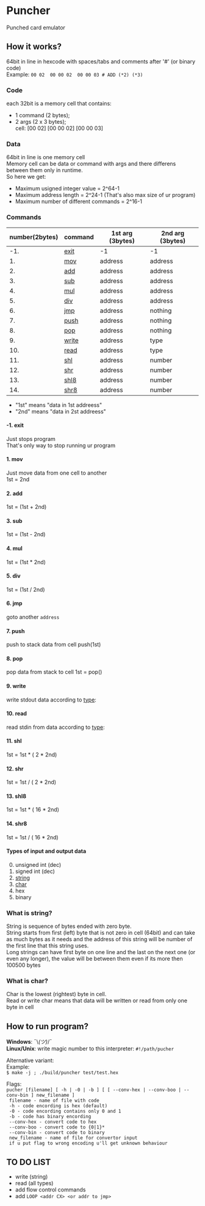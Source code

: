 # Puncher
Punched card emulator

## How it works?

64bit in line in hexcode with spaces/tabs and comments after '#' (or binary code)  
Example: `00 02  00 00 02  00 00 03 # ADD (*2) (*3)` 

### Code  
each 32bit is a memory cell that contains:  
* 1 command (2 bytes);  
* 2 args (2 x 3 bytes);  
cell: [00 02] [00 00 02] [00 00 03]  

### Data
64bit in line is one memory cell  
Memory cell can be data or command with args and there differens between them only in runtime.  
So here we get:
* Maximum usigned integer value = 2^64-1
* Maximum address length = 2^24-1 (That's also max size of ur program)
* Maximum number of different commands = 2^16-1


### Commands
| number(2bytes)	|	command												| 1st arg (3bytes)  | 2nd arg (3bytes)  |
|-------------------|-------------------------------------------------------|-------------------|-------------------|
|  -1.				|	[exit](https://github.com/moff4/Puncher#-1-exit)	|	-1				|	-1				|
|	1.				|	[mov](https://github.com/moff4/Puncher#1-mov)		|	address			|	address			|
|	2.				|	[add](https://github.com/moff4/Puncher#2-add)		|	address			|	address			|
|	3.				|	[sub](https://github.com/moff4/Puncher#3-sub)		|	address			|	address			|
|	4.				|	[mul](https://github.com/moff4/Puncher#4-mul)		|	address			|	address			|
|	5.				|	[div](https://github.com/moff4/Puncher#5-div)		|	address			|	address			|
|	6.				|	[jmp](https://github.com/moff4/Puncher#6-jmp)		|	address			|	nothing			|
|	7.				|	[push](https://github.com/moff4/Puncher#7-push)		|	address			|	nothing			|
|	8.				|	[pop](https://github.com/moff4/Puncher#8-pop)		|	address			|	nothing			|
|	9.				|	[write](https://github.com/moff4/Puncher#9-write)	|	address			|	type			|
|	10.				|	[read](https://github.com/moff4/Puncher#10-read)	|	address			|	type			|
|	11.				|	[shl](https://github.com/moff4/Puncher#11-shl)		|	address			|	number			|
|	12.				|	[shr](https://github.com/moff4/Puncher#12-shr)		|	address			|	number			|
|	13.				|	[shl8](https://github.com/moff4/Puncher#13-shl8)	|	address			|	number			|
|	14.				|	[shr8](https://github.com/moff4/Puncher#14-shr8)	|	address			|	number			|

* "1st" means "data in 1st addreess"
* "2nd" means "data in 2st addreess"

#### -1. exit  
Just stops program  
That's only way to stop running ur program

#### 1. mov  
Just move data from one cell to another  
1st = 2nd

#### 2. add  
1st  = (1st + 2nd)

#### 3. sub  
1st = (1st - 2nd)

#### 4. mul  
1st = (1st * 2nd)

#### 5. div  
1st = (1st / 2nd)

#### 6. jmp  
goto another `address`

#### 7. push  
push to stack data from cell
push(1st)

#### 8. pop  
pop data from stack to cell
1st = pop()

#### 9. write  
write stdout data according to [type](https://github.com/moff4/Puncher#types-of-input-and-output-data):

#### 10. read  
read stdin from data according to [type](https://github.com/moff4/Puncher#types-of-input-and-output-data):

#### 11. shl  
1st = 1st * ( 2 * 2nd)

#### 12. shr  
1st = 1st / ( 2 * 2nd)

#### 13. shl8  
1st = 1st * ( 16 * 2nd)

#### 14. shr8  
1st = 1st / ( 16 * 2nd)

#### Types of input and output data  
0) unsigned int (dec) 
1) signed int (dec) 
2) [string](https://github.com/moff4/Puncher#what-is-string)
3) [char](https://github.com/moff4/Puncher#what-is-char)
4) hex  
5) binary  


### What is string?
String is sequence of bytes ended with zero byte.  
String starts from first (left) byte that is not zero in cell (64bit) and can take as much bytes as it needs and the address of this string will be number of the first line that this string uses.  
Long strings can have first byte on one line and the last on the next one (or even any longer), the value will be between them even if its more then 100500 bytes  

### What is char?
Char is the lowest (rightest) byte in cell.  
Read or write char means that data will be written or read from only one byte in cell

## How to run program?
**Windows**: ¯\\_(ツ)_/¯  
**Linux/Unix**: write magic number to this interpreter: `#!/path/pucher`  

Alternative variant:  
Example:  
`$ make -j ; ./build/puncher test/test.hex`  

Flags:  
`pucher [filename] [ -h | -0 | -b ] [ [ --conv-hex | --conv-boo | --conv-bin ] new_filename ]`  
` filename - name of file with code`  
` -h - code encording is hex (default)`  
` -0 - code encording contains only 0 and 1`  
` -b - code has binary encording`  
` --conv-hex - convert code to hex`  
` --conv-boo - convert code to {0|1}*`  
` --conv-bin - convert code to binary`    
` new_filename - name of file for convertor input`   
` if u put flag to wrong encoding u'll get unknown behaviour`  

## TO DO LIST  
- write (string)
- read (all types)
- add flow control commands 
- add `LOOP <addr CX> <or addr to jmp>`


